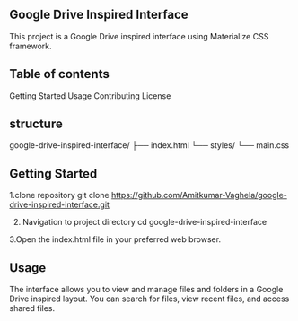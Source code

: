 ## Google Drive Inspired Interface
This project is a Google Drive inspired interface using Materialize CSS framework.

## Table of contents
Getting Started
Usage
Contributing
License

## structure 
google-drive-inspired-interface/
├── index.html
└── styles/
    └── main.css

## Getting Started

1.clone repository 
git clone https://github.com/Amitkumar-Vaghela/google-drive-inspired-interface.git

2. Navigation to project directory 
cd google-drive-inspired-interface

3.Open the index.html file in your preferred web browser.

## Usage
The interface allows you to view and manage files and folders in a Google Drive inspired layout. 
You can search for files, view recent files, and access shared files.
